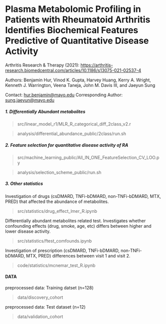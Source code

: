 Plasma Metabolomic Profiling in Patients with Rheumatoid Arthritis Identifies Biochemical Features Predictive of Quantitative Disease Activity
=========================

Arthritis Research & Therapy (2021): https://arthritis-research.biomedcentral.com/articles/10.1186/s13075-021-02537-4

Authors: Benjamin Hur, Vinod K. Gupta, Harvey Huang, Kerry A. Wright, Kenneth J. Warrington, Veena Taneja, John M. Davis III, and Jaeyun Sung

Contact: hur.benjamin@mayo.edu
Corresponding Author: sung.jaeyun@mayo.edu


##### 1. Differentially Abundant metabolites

>src/linear_model_r1/MLR_R_categorical_diff_2class_v2.r

>analysis/differential_abundance_public/2class/run.sh

##### 2. Feature selection for quantitative disease activity of RA

>src/machine_learning_public/All_IN_ONE_FeatureSelection_CV_LOO.py

>analysis/selection_scheme_public/run.sh

##### 3. Other statistics

Investigation of drugs (csDMARD, TNFi-bDMARD, non-TNFi-bDMARD, MTX, PRED) that affected the abundance of metabolites.
>src/statistics/drug_effect_lmer_R.ipynb

Differentially abundant metabolites related test. 
Investigates whether confounding effects (drug, smoke, age, etc) differs between higher and lower disease activity.
>src/statistics/ftest_comfounds.ipynb

Investigation of prescription (csDMARD, TNFi-bDMARD, non-TNFi-bDMARD, MTX, PRED) differences between visit 1 and visit 2.
>code/statistics/mcnemar_test_R.ipynb


#### DATA

preprocessed data: Training datset (n=128)
>data/discovery_cohort

preprocessed data: Test dataset (n=12)
>data/validation_cohort

